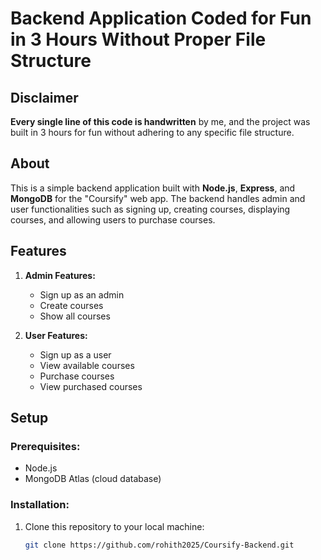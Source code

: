 # Backend Application Coded for Fun in 3 Hours Without Proper File Structure

## Disclaimer
**Every single line of this code is handwritten** by me, and the project was built in 3 hours for fun without adhering to any specific file structure.

## About
This is a simple backend application built with **Node.js**, **Express**, and **MongoDB** for the "Coursify" web app. The backend handles admin and user functionalities such as signing up, creating courses, displaying courses, and allowing users to purchase courses.

## Features
1. **Admin Features:**
   - Sign up as an admin
   - Create courses
   - Show all courses

2. **User Features:**
   - Sign up as a user
   - View available courses
   - Purchase courses
   - View purchased courses

## Setup

### Prerequisites:
- Node.js
- MongoDB Atlas (cloud database)

### Installation:

1. Clone this repository to your local machine:
   ```bash
   git clone https://github.com/rohith2025/Coursify-Backend.git
